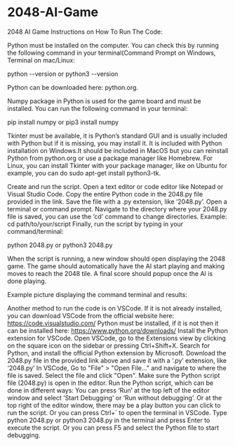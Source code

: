 # 2048-AI-Game
2048 AI Game 
Instructions on How To Run The Code:

Python must be installed on the computer. You can check this by running the following command in your terminal(Command Prompt on Windows, Terminal on mac/Linux: 

python --version 
or 
python3 --version 

Python can be downloaded here: python.org.

Numpy package in Python is used for the game board and must be installed. You can run the following command in your terminal:

pip install numpy
or
pip3 install numpy 

Tkinter must be available, it is Python’s standard GUI and is usually included with Python but if it is missing, you may install it. It is included with Python installation on Windows.It should be included in MacOS but you can reinstall Python from python.org or use a package manager like Homebrew. For Linux, you can install Tkinter with your package manager, like on Ubuntu for example, you can do sudo apt-get install python3-tk. 

Create and run the script.
Open a text editor or code editor like Notepad or Visual Studio Code.
Copy the entire Python code in the 2048.py file provided in the link.
Save the file with a .py extension, like ‘2048.py’.
Open a terminal or command prompt.
Navigate to the directory where your 2048.py file is saved, you can use the ‘cd’ command to change directories. Example: cd path/to/your/script
Finally, run the script by typing in your command/terminal: 

python 2048.py 
or 
python3 2048.py


When the script is running, a new window should open displaying the 2048 game.
The game should automatically have the AI start playing and making moves to reach the 2048 tile. A final score should popup once the AI is done playing.


Example picture displaying the command terminal and results:


Another method to run the code is on VSCode. 
If it is not already installed, you can download VSCode from the official website here: https://code.visualstudio.com/
Python must be installed, if it is not then it can be installed here: https://www.python.org/downloads/
Install the Python extension for VSCode. Open VSCode, go to the Extensions view by clicking on the square icon on the sidebar or pressing Ctrl+Shift+X. Search for Python, and install the official Python extension by Microsoft.
Download the 2048.py file in the provided link above and save it with a ‘.py’ extension, like ‘2048.py’
In VSCode, Go to "File" > "Open File..." and navigate to where the file is saved. Select the file and click "Open".
Make sure the Python script file (2048.py) is open in the editor.
Run the Python script, which can be done in different ways:
You can press ‘Run’ at the top left of the editor window and select ‘Start Debugging’ or ‘Run without debugging’. 
Or at the top right of the editor window, there may be a play button you can click to run the script.
Or you can press Ctrl+` to open the terminal in VSCode. Type python 2048.py or python3 2048.py in the terminal and press Enter to execute the script.
Or you can press F5 and select the Python file to start debugging. 
